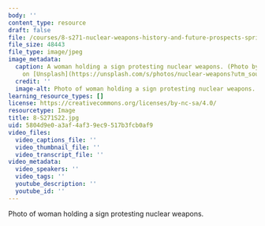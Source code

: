 ```yaml
---
body: ''
content_type: resource
draft: false
file: /courses/8-s271-nuclear-weapons-history-and-future-prospects-spring-2022/8-s271s22.jpg
file_size: 48443
file_type: image/jpeg
image_metadata:
  caption: A woman holding a sign protesting nuclear weapons. (Photo by [Maria Oswalt](https://unsplash.com/@mcoswalt?utm_source=unsplash&utm_medium=referral&utm_content=creditCopyText)
    on [Unsplash](https://unsplash.com/s/photos/nuclear-weapons?utm_source=unsplash&utm_medium=referral&utm_content=creditCopyText))
  credit: ''
  image-alt: Photo of woman holding a sign protesting nuclear weapons.
learning_resource_types: []
license: https://creativecommons.org/licenses/by-nc-sa/4.0/
resourcetype: Image
title: 8-S271S22.jpg
uid: 5804d9e0-a3af-4af3-9ec9-517b3fcb0af9
video_files:
  video_captions_file: ''
  video_thumbnail_file: ''
  video_transcript_file: ''
video_metadata:
  video_speakers: ''
  video_tags: ''
  youtube_description: ''
  youtube_id: ''
---
```

Photo of woman holding a sign protesting nuclear weapons.
